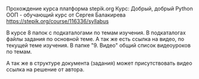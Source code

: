 Прохождение курса платформа stepik.org
Курс:
Добрый, добрый Python ООП - обучающий курс от Сергея Балакирева
https://stepik.org/course/116336/syllabus

В курсе 8 папок с подкаталогами по темам изучения.
В подкаталогах файлы задания по основной теме.
А так же есть ссылка на видео, по текущей теме изучения.
В папке "9. Видео" общий список видеоуроков по темам.

А так же в структуре документа (задания) может присутствовать видео ссылка на решение от автора. 
